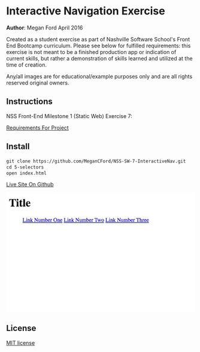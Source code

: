 # Interactive Navigation Exercise

**Author**: Megan Ford April 2016 


Created as a student exercise as part of Nashville Software School's Front End Bootcamp curriculum. Please see below for fulfilled requirements: this exercise is not meant to be a finished production app or indication of current skills, but rather a demonstration of skills learned and utilized at the time of creation.


Any/all images are for educational/example purposes only and are all rights reserved original owners. 


## Instructions


NSS Front-End Milestone 1 (Static Web) Exercise 7: 


[Requirements For Project](https://github.com/nashville-software-school/front-end-milestones/blob/master/2-the-static-web/exercises/SW_CSS_INTERACTIVE_NAVIGATION.md)



## Install


``` 
git clone https://github.com/MeganCFord/NSS-SW-7-InteractiveNav.git
cd 5-selectors
open index.html
```

[Live Site On Github]()


![screenshot](interactivenav-screenshot.jpg)


## License 


[MIT license](LICENSE.md)

